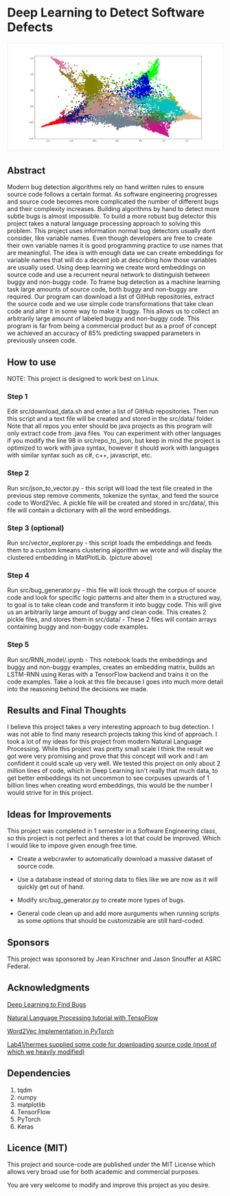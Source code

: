 # Deep Learning to Detect Software Defects

![kmeans](/src/imgs/kmeans.png)

## Abstract
Modern bug detection algorithms rely on hand written rules to ensure source code follows a certain format. As software engineering progresses and source code becomes more complicated the number of different bugs and their complexity increases.  Building algorithms by hand to detect more subtle bugs is almost impossible. To build a more robust bug detector this project takes a natural language processing approach to solving this problem. This project uses information normal bug detectors usually dont consider, like variable names. Even though developers are free to create their own variable names it is good programming practice to use names that are meaningful. The idea is with enough data we can create embeddings for variable names that will do a decent job at describing how those variables are usually used. Using deep learning we create word embeddings on source code and use a recurrent neural network to distinguish between buggy and non-buggy code. To frame bug detection as a machine learning task large amounts of source code, both buggy and non-buggy are required. Our program can download a list of GitHub repositories, extract the source code and we use simple code transformations that take clean code and alter it in some way to make it buggy. This allows us to collect an arbitrarily large amount of labeled buggy and non-buggy code. This program is far from being a commercial product but as a proof of concept we achieved an accuracy of 85% predicting swapped parameters in previously unseen code.

## How to use
NOTE: This project is designed to work best on Linux.

### Step 1
Edit src/download_data.sh and enter a list of GitHub repositories. Then run this script and a text file will be created and stored in the src/data/ folder. Note that all repos you enter should be java projects as this program will only extract code from .java files. You can experiment with other languages if you modify the line 98 in src/repo_to_json, but keep in mind the project is optimized to work with java syntax, however it should work with languages with similar syntax such as c#, c++, javascript, etc.

### Step 2
Run src/json_to_vector.py - this script will load the text file created in the previous step remove comments, tokenize the syntax, and feed the source code to Word2Vec. A pickle file will be created and stored in src/data/, this file will contain a dictionary with all the word embeddings.

### Step 3 (optional)
Run src/vector_explorer.py - this script loads the embeddings and feeds them to a custom kmeans clustering algorithm we wrote and will display the clustered embedding in MatPlotLib. (picture above)

### Step 4
Run src/bug_generator.py - this file will look through the corpus of source code and look for specific logic patterns and alter them in a structured way, to goal is to take clean code and transform it into buggy code. This will give us an arbitrarily large amount of buggy and clean code. This creates 2 pickle files, and stores them in src/data/ - These 2 files will contain arrays containing buggy and non-buggy code examples.

### Step 5
Run src/RNN_model/.ipynb - This notebook loads the embeddings and buggy and non-buggy examples, creates an embedding matrix, builds an LSTM-RNN using Keras with a TensorFlow backend and trains it on the code examples. Take a look at this file because I goes into much more detail into the reasoning behind the decisions we made.

## Results and Final Thoughts
I believe this project takes a very interesting approach to bug detection. I was not able to find many research projects taking this kind of approach. I took a lot of my ideas for this project from modern Natural Language Processing. While this project was pretty small scale I think the result we got were very promising and prove that this concept will work and I am confident it could scale up very well. We tested this project on only about 2 million lines of code, which in Deep Learning isn't really that much data, to get better embeddings its not uncommon to see corpuses upwards of 1 billion lines when creating word embeddings, this would be the number I would strive for in this project. 

## Ideas for Improvements
This project was completed in 1 semester in a Software Engineering class, so this project is not perfect and theres a lot that could be improved. Which I would like to impove given enough free time.

* Create a webcrawler to automatically download a massive dataset of source code.

* Use a database instead of storing data to files like we are now as it will quickly get out of hand.

* Modify src/bug_generator.py to create more types of bugs.

* General code clean up and add more aurguments when running scripts as some options that should be customizable are still hard-coded.

## Sponsors
This project was sponsored by Jean Kirschner and Jason Snouffer at ASRC Federal.

## Acknowledgments
[Deep Learning to Find Bugs](http://mp.binaervarianz.de/DeepBugs_TR_Nov2017.pdf)

[Natural Language Processing tutorial with TensoFlow](https://github.com/Hvass-Labs/TensorFlow-Tutorials/blob/master/20_Natural_Language_Processing.ipynb)

[Word2Vec Implementation in PyTorch](https://github.com/Andras7/word2vec-pytorch)

[Lab41/hermes supplied some code for downloading source code (most of which we heavily modified)](https://github.com/Lab41/hermes/tree/master/src/utils/code_etl)


## Dependencies
1. tqdm
2. numpy
3. matplotlib
4. TensorFlow
5. PyTorch
6. Keras

## Licence (MIT)
This project and source-code are published under the MIT License which allows very broad use for both academic and commercial purposes.

You are very welcome to modify and improve this project as you desire.

